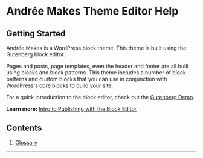 # Andrée Makes Theme Editor Help

## Getting Started

Andrée Makes is a WordPress block theme. This theme is built using the Gutenberg block editor.

Pages and posts, page templates, even the header and footer are all built using blocks and block patterns. This theme includes a number of block patterns and custom blocks that you can use in conjunction with WordPress's core blocks to build your site.

For a quick introduction to the block editor, check out the [Gutenberg Demo](https://wordpress.org/gutenberg/).

**Learn more:** [Intro to Publishing with the Block Editor](https://learn.wordpress.org/tutorial/intro-to-publishing-with-the-block-editor/)

## Contents

1. [Glossary](#glossary)

---
